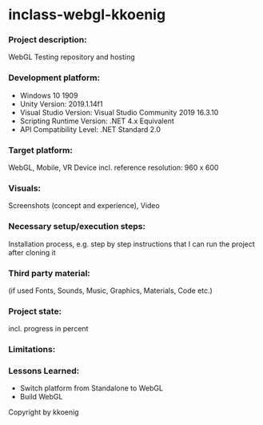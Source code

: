 # inclass-webgl-kkoenig

### Project description:
WebGL Testing repository and hosting

### Development platform:
- Windows 10 1909
- Unity Version: 2019.1.14f1
- Visual Studio Version: Visual Studio Community 2019 16.3.10
- Scripting Runtime Version: .NET 4.x Equivalent
- API Compatibility Level: .NET Standard 2.0

### Target platform:
WebGL, Mobile, VR Device incl. reference resolution: 960 x 600

### Visuals:
Screenshots (concept and experience), Video

### Necessary setup/execution steps:
Installation process, e.g. step by step instructions that I can run the project after cloning it

### Third party material:
(if used Fonts, Sounds, Music, Graphics, Materials, Code etc.)

### Project state:
incl. progress in percent

### Limitations:

### Lessons Learned:
* Switch platform from Standalone to WebGL
* Build WebGL

Copyright by kkoenig